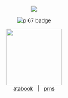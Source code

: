 <p align="center">
  <img src=https://i.postimg.cc/DyfSQNfg/text.gif/>
</p>
<p align="center">
  <img src="https://img.shields.io/badge/screaming_in_public_restrooms%20-pt.67-red.svg" alt="p 67 badge">
</p>
<p align="center">
  <img src="https://i.postimg.cc/XY7760S5/f378e926bcb421cb8cb43172b7ececf7-removebg-preview.png" width="150"><br>
  <a href="https://tshirtawarenessday" target="_blank">atabook</a>
  &nbsp;&nbsp;|&nbsp;&nbsp;
  <a href="https://en.pronouns.page/@stevexgarretyaoi" target="_blank">prns</a>
</p>
